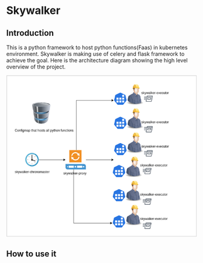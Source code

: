 # Skywalker
## Introduction
This is a python framework to host python functions(Faas) in kubernetes environment. Skywalker is making use of celery and flask framework to achieve the goal. Here is the architecture diagram showing the high level overview of the project. 

![Alt text](docs/images/skywalker.drawio.png)

## How to use it
